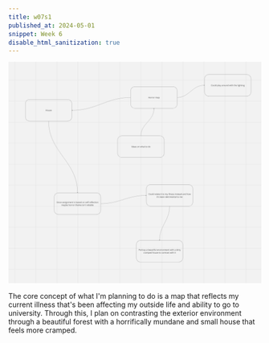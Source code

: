 ```yaml
---
title: w07s1
published_at: 2024-05-01
snippet: Week 6
disable_html_sanitization: true
---
```


![alt text](image-8.png)

The core concept of what I'm planning to do is a map that reflects my current illness that's been affecting my outside life and ability to go to university. Through this, I plan on contrasting the exterior environment through a beautiful forest with a horrifically mundane and small house that feels more cramped.